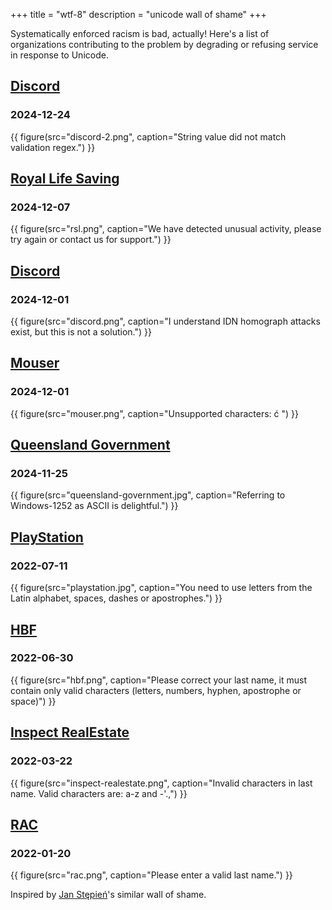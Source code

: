 +++
title = "wtf-8"
description = "unicode wall of shame"
+++

Systematically enforced racism is bad, actually! Here's a list of organizations contributing to
the problem by degrading or refusing service in response to Unicode.

## [Discord](https://discord.com)
### 2024-12-24

{{ figure(src="discord-2.png", caption="String value did not match validation regex.") }}

## [Royal Life Saving](https://www.rslwa.org.au/)
### 2024-12-07

{{ figure(src="rsl.png", caption="We have detected unusual activity, please try again or contact us for support.") }}

## [Discord](https://discord.com)
### 2024-12-01

{{ figure(src="discord.png", caption="I understand IDN homograph attacks exist, but this is not a solution.") }}

## [Mouser](https://au.mouser.com)
### 2024-12-01

{{ figure(src="mouser.png", caption="Unsupported characters: ć ") }}

## [Queensland Government](https://www.publications.qld.gov.au/ckan-publications-attachments-prod/resources/6f80a6e2-a991-4015-acb1-e7599f072bfb/rbdm-prohibitted-name-policy.pdf?ETag=1d8514620c089157d8ebf5fc87ea8726)
### 2024-11-25

{{ figure(src="queensland-government.jpg", caption="Referring to Windows-1252 as ASCII is delightful.") }}

## [PlayStation](http://playstation.com/)
### 2022-07-11

{{ figure(src="playstation.jpg", caption="You need to use letters from the Latin alphabet, spaces, dashes or apostrophes.") }}

## [HBF](http://hbf.com.au/)
### 2022-06-30

{{ figure(src="hbf.png", caption="Please correct your last name, it must contain only valid characters (letters, numbers, hyphen, apostrophe or space)") }}

## [Inspect RealEstate](https://www.inspectrealestate.com.au/)
### 2022-03-22

{{ figure(src="inspect-realestate.png", caption="Invalid characters in last name. Valid characters are: a-z and -'.,") }}

## [RAC](https://rac.com.au/)
### 2022-01-20

{{ figure(src="rac.png", caption="Please enter a valid last name.") }}

Inspired by [Jan Stępień](https://wtf-8.stępień.com/)'s similar wall of shame.
